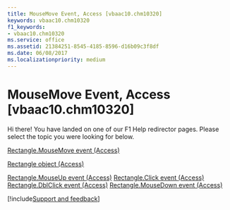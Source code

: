 ```yaml
---
title: MouseMove Event, Access [vbaac10.chm10320]
keywords: vbaac10.chm10320
f1_keywords:
- vbaac10.chm10320
ms.service: office
ms.assetid: 21384251-8545-4185-8596-d16b09c3f8df
ms.date: 06/08/2017
ms.localizationpriority: medium
---
```



# MouseMove Event, Access [vbaac10.chm10320]

Hi there! You have landed on one of our F1 Help redirector pages. Please select the topic you were looking for below.

[Rectangle.MouseMove event (Access)](https://msdn.microsoft.com/library/3d91c9c3-1425-0651-1960-19dcba47ea00%28Office.15%29.aspx)

[Rectangle object (Access)](https://msdn.microsoft.com/library/ea624e43-c6a6-36ee-2b0b-4530a0cff3ef%28Office.15%29.aspx)

[Rectangle.MouseUp event (Access)](https://msdn.microsoft.com/library/cac916c9-47b0-df58-e66a-4fc923fbb2d3%28Office.15%29.aspx)
[Rectangle.Click event (Access)](https://msdn.microsoft.com/library/959cbabf-ac13-f449-e313-50beadd2d83d%28Office.15%29.aspx)
[Rectangle.DblClick event (Access)](https://msdn.microsoft.com/library/cc43d05a-b8a6-8a6b-8baf-74ad3753515f%28Office.15%29.aspx)
[Rectangle.MouseDown event (Access)](https://msdn.microsoft.com/library/10b02033-87d7-53af-2878-d9a0e14e7ec1%28Office.15%29.aspx)

[!include[Support and feedback](~/includes/feedback-boilerplate.md)]